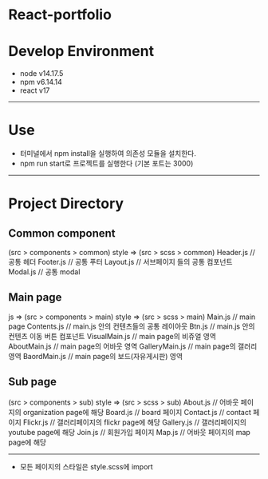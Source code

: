 # React-portfolio

# Develop Environment

- node v14.17.5
- npm v6.14.14
- react v17

---

# Use

- 터미널에서 npm install을 실행하여 의존성 모듈을 설치한다.
- npm run start로 프로젝트를 실행한다 (기본 포트는 3000)

---

# Project Directory

## Common component

(src > components > common)
style => (src > scss > common)
Header.js // 공통 헤더
Footer.js // 공통 푸터
Layout.js // 서브페이지 들의 공통 컴포넌트
Modal.js // 공통 modal

## Main page

js => (src > components > main)
style => (src > scss > main)
Main.js // main page
Contents.js // main.js 안의 컨텐츠들의 공통 레이아웃
Btn.js // main.js 안의 컨텐츠 이동 버튼 컴포넌트
VisualMain.js // main page의 비쥬얼 영역
AboutMain.js // main page의 어바웃 영역
GalleryMain.js // main page의 갤러리 영역
BaordMain.js // main page의 보드(자유게시판) 영역

## Sub page

(src > components > sub)
style => (src > scss > sub)
About.js // 어바웃 페이지의 organization page에 해당
Board.js // board 페이지
Contact.js // contact 페이지
Flickr.js // 갤러리페이지의 flickr page에 해당
Gallery.js // 갤러리페이지의 youtube page에 해당
Join.js // 회원가입 페이지
Map.js // 어바웃 페이지의 map page에 해당

---

- 모든 페이지의 스타일은 style.scss에 import
